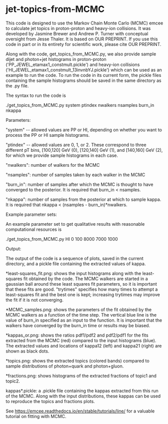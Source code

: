 # jet-topics-from-MCMC

This code is designed to use the Markov Chain Monte Carlo (MCMC) emcee to calculate jet topics in proton-proton and heavy-ion collisions. It was developed by Jasmine Brewer and Andrew P. Turner with conceptual oversight from Jesse Thaler. It is based on OUR PREPRINT. If you use this code in part or in its entirety for scientific work, please cite OUR PREPRINT.

Along with the code, get_topics_from_MCMC.py, we also provide sample dijet and photon+jet histograms in proton-proton ('PP_JEWEL_etamax1_constmult.pickle') and heavy-ion collisions ('HI_JEWEL_etamax1_constmult_13invnbYJ.pickle') which can be used as an example to run the code. To run the code in its current form, the pickle files containing the sample histograms should be saved in the same directory as the .py file.


The syntax to run the code is

./get_topics_from_MCMC.py system ptindex nwalkers nsamples burn_in nkappa


Parameters:

"system" -- allowed values are PP or HI, depending on whether you want to process the PP or HI sample histograms.

"ptindex" -- allowed values are 0, 1, or 2. These correspond to three different pT bins, [100,120] GeV (0), [120,140] GeV (1), and [140,160] GeV (2), for which we provide sample histograms in each case.

"nwalkers": number of walkers for the MCMC

"nsamples": number of samples taken by each walker in the MCMC

"burn_in": number of samples after which the MCMC is thought to have converged to the posterior. It is required that burn_in < nsamples.

"nkappa": number of samples from the posterior at which to sample kappa. It is required that nkappa < (nsamples - burn_in)*nwalkers.


Example parameter sets:

An example parameter set to get qualitative results with reasonable computational resources is

./get_topics_from_MCMC.py HI 0 100 8000 7000 1000


Output:

The output of the code is a sequence of plots, saved in the current directory, and a pickle file containing the extracted values of kappa. 

*least-squares_fit.png: shows the input histograms along with the least-squares fit obtained by the code. The MCMC walkers are started in a gaussian ball around these least squares fit parameters, so it is important that these fits are good. "trytimes" specifies how many times to attempt a least-squares fit and the best one is kept; increasing trytimes may improve the fit if it is not converging.

*MCMC_samples.png: shows the parameters of the fit obtained by the MCMC walkers as a function of the time step. The vertical blue line is the value of burn_in specified as an input to the function. It is important that the walkers have converged by the burn_in time or results may be biased.

*kappas_or.png: shows the ratios pdf1/pdf2 and pdf2/pdf1 for the fits extracted from the MCMC (red) compared to the input histograms (blue). The extracted values and locations of kappa12 (left) and kappa21 (right) are shown as black dots.

*topics.png: shows the extracted topics (colored bands) compared to sample distributions of photon+quark and photon+gluon.

*fractions.png: shows histograms of the extracted fractions of topic1 and topic2.

kappas*.pickle: a .pickle file containing the kappas extracted from this run of the MCMC. Along with the input distributions, these kappas can be used to reproduce the topics and fractions plots.


See https://emcee.readthedocs.io/en/stable/tutorials/line/ for a valuable tutorial on fitting with MCMC. 

